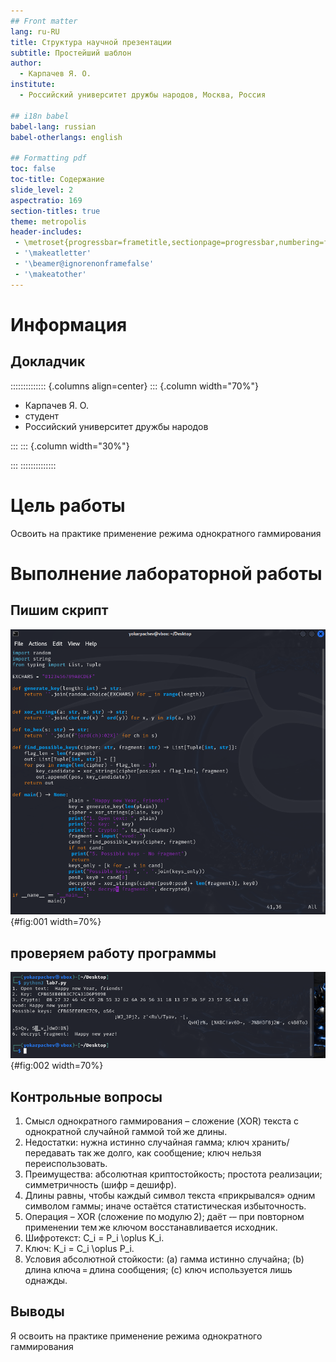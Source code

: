 ```yaml
---
## Front matter
lang: ru-RU
title: Структура научной презентации
subtitle: Простейший шаблон
author:
  - Карпачев Я. О.
institute:
  - Российский университет дружбы народов, Москва, Россия

## i18n babel
babel-lang: russian
babel-otherlangs: english

## Formatting pdf
toc: false
toc-title: Содержание
slide_level: 2
aspectratio: 169
section-titles: true
theme: metropolis
header-includes:
 - \metroset{progressbar=frametitle,sectionpage=progressbar,numbering=fraction}
 - '\makeatletter'
 - '\beamer@ignorenonframefalse'
 - '\makeatother'
---
```


# Информация

## Докладчик

:::::::::::::: {.columns align=center}
::: {.column width="70%"}

  * Карпачев Я. О.
  * студент
  * Российский университет дружбы народов

:::
::: {.column width="30%"}

:::
::::::::::::::

# Цель работы

Освоить на практике применение режима однократного гаммирования

# Выполнение лабораторной работы

## Пишим скрипт

![Скрипт программы](image/0.png){#fig:001 width=70%}

## проверяем работу программы

![Работа программы](image/1.png){#fig:002 width=70%}

## Контрольные вопросы

1. Смысл однократного гаммирования – сложение (XOR) текста с однократной случайной гаммой той же длины.
 2. Недостатки: нужна истинно случайная гамма; ключ хранить/передавать так же долго, как сообщение; ключ нельзя переиспользовать.
 3. Преимущества: абсолютная криптостойкость; простота реализации; симметричность (шифр = дешифр).
 4. Длины равны, чтобы каждый символ текста «прикрывался» одним символом гаммы; иначе остаётся статистическая избыточность.
 5. Операция – XOR (сложение по модулю 2); даёт ‑– при повторном применении тем же ключом восстанавливается исходник.
 6. Шифротекст: C_i = P_i \oplus K_i.
 7. Ключ: K_i = C_i \oplus P_i.
 8. Условия абсолютной стойкости: (a) гамма истинно случайна; (b) длина ключа = длина сообщения; (c) ключ используется лишь однажды.


## Выводы

Я освоить на практике применение режима однократного гаммирования
